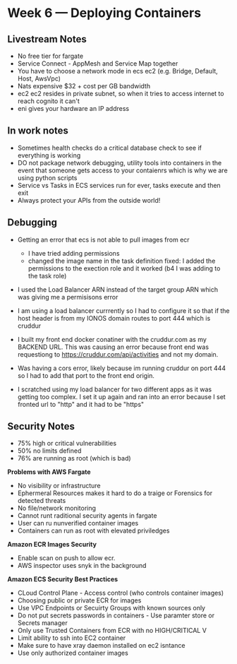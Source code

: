 # Week 6 — Deploying Containers

## Livestream Notes

- No free tier for fargate
- Service Connect - AppMesh and Service Map together
- You have to choose a network mode in ecs ec2 (e.g. Bridge, Default, Host, AwsVpc)
- Nats expensive $32 + cost per GB bandwidth
- ec2 ec2 resides in private subnet, so when it tries to access internet to reach cognito it can't
- eni gives your hardware an IP address

## In work notes

- Sometimes health checks do a critical database check to see if everything is working
- DO not package network debugging, utility tools into containers in the event that someone gets access to your contaienrs
 which is why we are using python scripts
- Service vs Tasks in ECS services run for ever, tasks execute and then exit
- Always protect your APIs from the outside world!

## Debugging

- Getting an error that ecs is not able to pull images from ecr
    - I have tried adding permissions
    - changed the image name in the task definition
fixed: I added the permissions to the exection role and it worked (b4 I was adding to the task role)

- I used the Load Balancer ARN instead of the target group ARN which was giving me a permisisons error

- I am using a load balancer currrently so I had to configure it so that if the host header is from my IONOS domain routes to port 444 which is cruddur

- I built my front end docker conatiner with the cruddur.com as my BACKEND URL.  This was causing an error because front end was requestiong to https://cruddur.com/api/activities and not my domain.  

- Was having a cors error, likely because im running cruddur on port 444 so I had to add that port to the front end origin.  

- I scratched using my load balancer for two different apps as it was getting too complex.  I set it up again and ran into an error because I set fronted url to "http" and it had to be "https"


## Security Notes

- 75% high or critical vulnerabilities
- 50% no limits defined
- 76% are running as root (which is bad)

**Problems with AWS Fargate**
- No visibility or infrastructure
- Ephermeral Resources makes it hard to do a traige or Forensics for detected threats
- No file/network monitoring
- Cannot runt raditional security agents in fargate
- User can ru nunverified container images
- Containers can run as root with elevated priviledges

**Amazon ECR Images Security**
- Enable scan on push to allow ecr. 
- AWS inspector uses snyk in the background

**Amazon ECS Security Best Practices**
- CLoud Control Plane - Access control (who controls container images)
- Choosing public or private ECR for images
- Use VPC Endpoints or Secuirty Groups with known sources only
- Do not put secrets passwords in containers - Use paramter store or Secrets manager
- Only use Trusted Containers from ECR with no HIGH/CRITICAL V
- Limit ability to ssh into EC2 container
- Make sure to have xray daemon installed on ec2 isntance
- Use only authorized container images